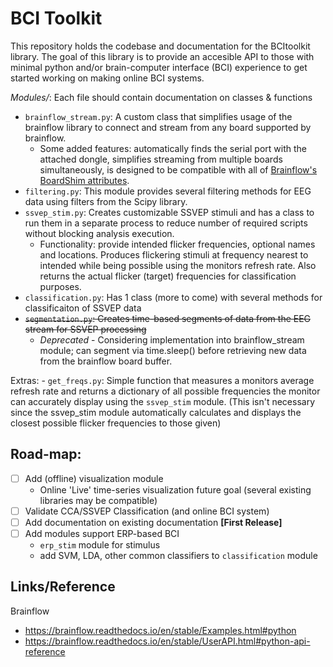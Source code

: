 # BCI Toolkit

This repository holds the codebase and documentation for the BCItoolkit library. The goal of this library is to provide an accesible API to those with minimal python and/or brain-computer interface (BCI) experience to get started working on making online BCI systems.


*Modules/*: Each file should contain documentation on classes & functions
- `brainflow_stream.py`: A custom class that simplifies usage of the brainflow library to connect and stream from any board supported by brainflow. 
  - Some added features: automatically finds the serial port with the attached dongle, simplifies streaming from multiple boards simultaneously, is designed to be compatible with all of [Brainflow's BoardShim attributes](https://brainflow.readthedocs.io/en/stable/UserAPI.html#brainflow-board-shim).
- `filtering.py`: This module provides several filtering methods for EEG data using filters from the Scipy library.
- `ssvep_stim.py`: Creates customizable SSVEP stimuli and has a class to run them in a separate process to reduce number of required scripts without blocking analysis execution.
  - Functionality: provide intended flicker frequencies, optional names and locations. Produces flickering stimuli at frequency nearest to intended while being possible using the monitors refresh rate. Also returns the actual flicker (target) frequencies for classification purposes.
- `classification.py`: Has 1 class (more to come) with several methods for classificaiton of SSVEP data
- ~~`segmentation.py`: Creates time-based segments of data from the EEG stream for SSVEP processing~~
  - *Deprecated* - Considering implementation into brainflow_stream module; can segment via time.sleep() before retrieving new data from the brainflow board buffer.

Extras:
    - `get_freqs.py`: Simple function that measures a monitors average refresh rate and returns a dictionary of all possible frequencies the monitor can accurately display using the `ssvep_stim` module. (This isn't necessary since the ssvep_stim module automatically calculates and displays the closest possible flicker frequencies to those given)

## Road-map:
- [ ] Add (offline) visualization module
  - Online 'Live' time-series visualization future goal (several existing libraries may be compatible)
- [ ] Validate CCA/SSVEP Classification (and online BCI system)
- [ ] Add documentation on existing documentation **[First Release]**
- [ ] Add modules support ERP-based BCI
  - `erp_stim` module for stimulus
  - add SVM, LDA, other common classifiers to `classification` module


## Links/Reference

Brainflow
- https://brainflow.readthedocs.io/en/stable/Examples.html#python
- https://brainflow.readthedocs.io/en/stable/UserAPI.html#python-api-reference